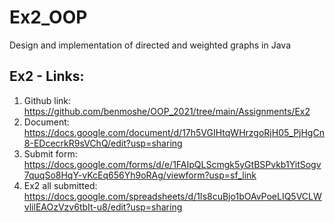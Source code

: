 # Ex2_OOP
 Design and implementation of directed and weighted graphs in Java
## Ex2 - Links:
1. Github link: https://github.com/benmoshe/OOP_2021/tree/main/Assignments/Ex2
2. Document: https://docs.google.com/document/d/17h5VGIHtqWHrzgoRjH05_PjHgCn8-EDcecrkR9sVChQ/edit?usp=sharing
3. Submit form: https://docs.google.com/forms/d/e/1FAIpQLScmgk5yGtBSPvkb1YitSogv7quqSo8HqY-vKcEq656Yh9oRAg/viewform?usp=sf_link
4. Ex2 all submitted: https://docs.google.com/spreadsheets/d/1Is8cuBjo1bOAvPoeLIQ5VCLWvlilEAOzVzv6tbIt-u8/edit?usp=sharing
